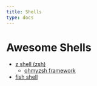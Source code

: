 ```yaml
---
title: Shells
type: docs
---
```


# Awesome Shells

- [z shell (zsh)](https://www.zsh.org)
  - [ohmyzsh framework](https://ohmyz.sh/)
- [fish shell](https://fishshell.com)
